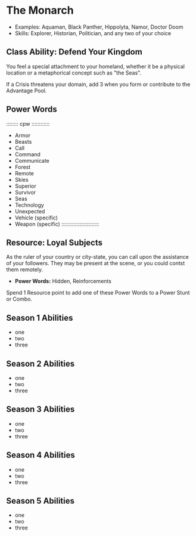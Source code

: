 # The Monarch 

- Examples: Aquaman, Black Panther, Hippolyta, Namor, Doctor Doom
- Skills: Explorer, Historian, Politician, and any two of your choice

## Class Ability: Defend Your Kingdom

You feel a special attachment to your homeland, whether it be
a physical location or a metaphorical concept such as "the Seas".

If a Crisis threatens your domain, add 3 when you form
or contribute to the Advantage Pool.

## Power Words

:::::::: cpw ::::::::::::
- Armor
- Beasts
- Call
- Command
- Communicate
- Forest
- Remote
- Skies
- Superior
- Survivor
- Seas
- Technology
- Unexpected
- Vehicle (specific)
- Weapon (specific)
:::::::::::::::::::::::::

## Resource: Loyal Subjects

As the ruler of your country or city-state, you can call upon
the assistance of your followers. They may be present at the
scene, or you could contst them remotely.

- **Power Words:** Hidden, Reinforcements

Spend 1 Resource point to add one of these Power Words to a 
Power Stunt or Combo.

## Season 1 Abilities

- one
- two
- three

## Season 2 Abilities

- one
- two
- three

## Season 3 Abilities

- one
- two
- three

## Season 4 Abilities

- one
- two
- three

## Season 5 Abilities

- one
- two
- three

